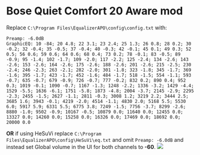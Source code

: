# Bose Quiet Comfort 20 Aware mod
Replace `C:\Program Files\EqualizerAPO\config\config.txt` with:
```
Preamp: -6.0dB
GraphicEQ: 10 -84; 20 4.8; 22 3.1; 23 2.4; 25 1.3; 26 0.8; 28 0.2; 30 -0.2; 32 -0.4; 35 -0.5; 37 -0.4; 40 -0.3; 42 -0.1; 45 0.1; 49 0.3; 52 0.5; 56 0.6; 59 0.6; 64 0.6; 68 0.4; 73 0.2; 78 -0.1; 83 -0.5; 89 -0.9; 95 -1.4; 102 -1.7; 109 -2.0; 117 -2.2; 125 -2.4; 134 -2.6; 143 -2.6; 153 -2.6; 164 -2.6; 175 -2.6; 188 -2.6; 201 -2.6; 215 -2.5; 230 -2.4; 246 -2.3; 263 -2.1; 282 -2.0; 301 -1.8; 323 -1.8; 345 -1.7; 369 -1.6; 395 -1.7; 423 -1.7; 452 -1.6; 484 -1.7; 518 -1.5; 554 -1.1; 593 -0.7; 635 -0.7; 679 -0.9; 726 -0.7; 777 -0.2; 832 0.2; 890 0.4; 952 0.3; 1019 -0.1; 1090 -0.7; 1167 -1.3; 1248 -2.2; 1336 -3.2; 1429 -4.4; 1529 -5.5; 1636 -6.1; 1751 -5.8; 1873 -4.8; 2004 -3.7; 2145 -2.9; 2295 -2.3; 2455 -1.5; 2627 -1.1; 2811 -0.3; 3008 1.2; 3219 2.2; 3444 2.5; 3685 1.6; 3943 -0.1; 4219 -2.0; 4514 -1.1; 4830 2.0; 5168 5.5; 5530 6.0; 5917 5.9; 6331 5.5; 6775 3.8; 7249 -1.5; 7756 -3.7; 8299 -2.6; 8880 -1.0; 9502 -0.9; 10167 -0.5; 10879 0.0; 11640 0.0; 12455 0.0; 13327 0.0; 14260 0.0; 15258 0.0; 16326 0.0; 17469 0.0; 18692 0.0; 20000 0.0
```
**OR** if using HeSuVi replace `C:\Program Files\EqualizerAPO\config\HeSuVi\eq.txt` and omit `Preamp: -6.0dB` and instead set Global volume in the UI for both channels to **-60**.
![](https://raw.githubusercontent.com/jaakkopasanen/AutoEq/master/results/SBAF-Serious/innerfidelity/onear/Bose%20Quiet%20Comfort%2020%20Aware%20mod/Bose%20Quiet%20Comfort%2020%20Aware%20mod.png)